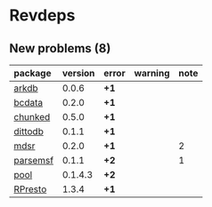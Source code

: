 # Revdeps

## New problems (8)

|package                          |version |error  |warning |note |
|:--------------------------------|:-------|:------|:-------|:----|
|[arkdb](problems.md#arkdb)       |0.0.6   |__+1__ |        |     |
|[bcdata](problems.md#bcdata)     |0.2.0   |__+1__ |        |     |
|[chunked](problems.md#chunked)   |0.5.0   |__+1__ |        |     |
|[dittodb](problems.md#dittodb)   |0.1.1   |__+1__ |        |     |
|[mdsr](problems.md#mdsr)         |0.2.0   |__+1__ |        |2    |
|[parsemsf](problems.md#parsemsf) |0.1.1   |__+2__ |        |1    |
|[pool](problems.md#pool)         |0.1.4.3 |__+2__ |        |     |
|[RPresto](problems.md#rpresto)   |1.3.4   |__+1__ |        |     |

